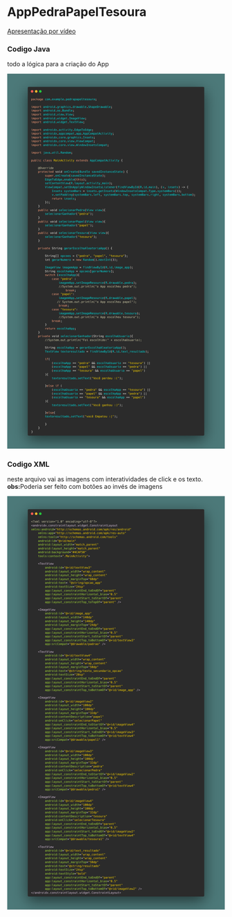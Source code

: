 <h1>AppPedraPapelTesoura</h1>

[Apresentação por vídeo](https://github.com/user-attachments/assets/e08eff62-45b6-4b6c-a789-22247e530f2d)

<h3>Codigo Java</h3>
<p>todo a lógica para a criação do App</p>
<img src="app/src/main/res/drawable/codigoJava.png">
<h3>Codigo XML</h3>
<p>neste arquivo vai as imagens com interatividades de click e os texto.<br><b>obs:</b>Poderia ser feito com botões ao invés de imagens</p>
<img src="app/src/main/res/drawable/codigoXml.png">